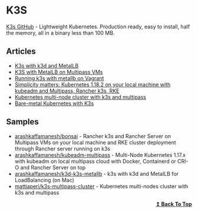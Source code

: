 # K3S

[K3s GitHub](https://github.com/k3s-io/k3s) - Lightweight Kubernetes. Production ready, easy to install, half the memory, all in a binary less than 100 MB.

## Articles
- [K3s with k3d and MetalLB](https://blog.kubernauts.io/k3s-with-k3d-and-metallb-on-mac-923a3255c36e)
- [K3S with MetalLB on Multipass VMs](https://blog.kubernauts.io/k3s-with-metallb-on-multipass-vms-ac2b37298589)
- [Running k3s with metallb on Vagrant](https://medium.com/@toja/running-k3s-with-metallb-on-vagrant-bd9603a5113b)
- [Simplicity matters: Kubernetes 1.18.2 on your local machine with kubeadm and Multipass, Rancher k3s, RKE](https://blog.kubernauts.io/simplicity-matters-kubernetes-1-16-fffbf7e84944)
- [Kubernetes multi-node cluster with k3s and multipass](https://levelup.gitconnected.com/kubernetes-cluster-with-k3s-and-multipass-7532361affa3)
- [Bare-metal Kubernetes with K3s](https://blog.alexellis.io/bare-metal-kubernetes-with-k3s/)
## Samples

- [arashkaffamanesh/bonsai](https://github.com/arashkaffamanesh/bonsai) - Rancher k3s and Rancher Server on Multipass VMs on your local machine and RKE cluster deployment through Rancher server running on k3s
- [arashkaffamanesh/kubeadm-multipass](https://github.com/arashkaffamanesh/kubeadm-multipass) - Multi-Node Kubernetes 1.17.x with kubeadm on local multipass cloud with Docker, Containerd or CRI-O and Rancher Server on top
- [arashkaffamanesh/k3d-k3s-metallb](https://github.com/arashkaffamanesh/k3d-k3s-metallb) - k3s with k3d and MetalLB for LoadBalancing (on Mac)
- [mattiaperi/k3s-multipass-cluster](https://github.com/mattiaperi/k3s-multipass-cluster) - Kubernetes multi-nodes cluster with k3s and multipass

<div align="right">
  <b><a href="#contents">↥ Back To Top</a></b>
</div>